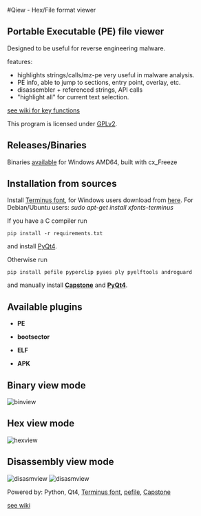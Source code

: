 #Qiew - Hex/File format viewer

## Portable Executable (PE) file viewer
Designed to be useful for reverse engineering malware.

features:
  * highlights strings/calls/mz-pe very useful in malware analysis.
  * PE info, able to jump to sections, entry point, overlay, etc.
  * disassembler + referenced strings, API calls
  * "highlight all" for current text selection.

[see wiki for key functions](https://github.com/mtivadar/qiew/wiki)

This program is licensed under [GPLv2](http://www.gnu.org/licenses/gpl-2.0.en.html).

## Releases/Binaries
Binaries [available](https://github.com/mtivadar/qiew/releases) for Windows AMD64, built with cx_Freeze

## Installation from sources
Install [Terminus font](http://terminus-font.sourceforge.net/), for Windows users download from [here](http://sourceforge.net/projects/terminus-font/files/terminus-font-4.39/terminus-font-4.39.exe/download). For Debian/Ubuntu users: _sudo apt-get install xfonts-terminus_

If you have a C compiler run 
```
pip install -r requirements.txt
``` 
and install [PyQt4](http://www.riverbankcomputing.com/software/pyqt/download).

Otherwise run
```
pip install pefile pyperclip pyaes ply pyelftools androguard
```
and manually install [**Capstone**](http://www.capstone-engine.org/documentation.html) and [**PyQt4**](http://www.riverbankcomputing.com/software/pyqt/download).


## Available plugins
  * **PE**
 
  * **bootsector**

  * **ELF**
  
  * **APK**
  
## Binary view mode
![binview](https://github.com/mtivadar/qiew/blob/master/wiki/binview.png)
## Hex view mode
![hexview](https://github.com/mtivadar/qiew/blob/master/wiki/hexview.png)
## Disassembly view mode
![disasmview](https://github.com/mtivadar/qiew/blob/master/wiki/disasmview.png)
![disasmview](https://github.com/mtivadar/qiew/blob/master/wiki/disasmview2.png)

Powered by: Python, Qt4, [Terminus font](http://terminus-font.sourceforge.net/), [pefile](https://github.com/erocarrera/pefil), [Capstone](http://www.capstone-engine.org/index.html)

[see wiki](https://github.com/mtivadar/qiew/wiki)
